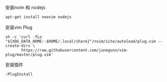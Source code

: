 安装nvim 和 nodejs
```bash
apt-get install neovim nodejs
```

安装vim Plug
```
sh -c 'curl -fLo "${XDG_DATA_HOME:-$HOME/.local/share}"/nvim/site/autoload/plug.vim --create-dirs \
       https://raw.githubusercontent.com/junegunn/vim-plug/master/plug.vim'
```

安装插件
```vim
:PlugInstall
```

```

```

```
```
